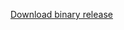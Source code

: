 <a href="https://github.com/CamHenlin/YOSPOS-COMMANDER/blob/master/out/artifacts/PostPostPost_jar/PostPostPost.zip?raw=true">Download binary release</a>
